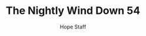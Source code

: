 ---
image: /assets/img/nwd/54_nwd_romans_8_38_a_tlb.png
title: The Nightly Wind Down 54
number: 54
categories:
  - The Nightly Wind Down
author: Hope Staff
notes: The Nightly Wind Down 54
embed: >-
  EMBED_GOES_HERE
transcript: >-
  SOME LINES OF TEXT START HERE
---
